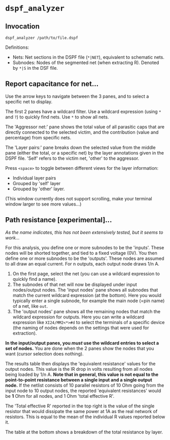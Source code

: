 # `dspf_analyzer`

## Invocation

```
dspf_analyzer /path/to/file.dspf
```

Definitions:
- Nets: Net sections in the DSPF file (`*|NET`), equivalent to schematic nets.
- Subnodes: Nodes of the segmented net (when extracting R). Denoted by `*|S` in the DSF file.

## Report capacitance for net...

Use the arrow keys to navigate between the 3 panes, and to select a specific net to display.

The first 2 panes have a wildcard filter. Use a wildcard expression (using `*` and `?`) to quickly
find nets. Use `*` to show all nets.

The 'Aggressor net:' pane shows the total value of all parasitic caps that are directly connected
to the selected victim, and the contribution (value and percentage) from specific nets.

The 'Layer pairs:' pane breaks down the selected value from the middle pane (either the total, or a
specific net) by the layer annotations given in the DSPF file. 'Self' refers to the victim net,
'other' to the aggressor.

Press `<space>` to toggle between different views for the layer information:
- Individual layer pairs
- Grouped by 'self' layer
- Grouped by 'other' layer.

(This window currently does not support scrolling, make your terminal window larger to see more
values...)


## Path resistance [experimental]...

*As the name indicates, this has not been extensively tested, but it seems to work...*

For this analysis, you define one or more subnodes to be the 'inputs'. These nodes will be shorted
together, and tied to a fixed voltage (0V). You then define one or more subnodes to be the
'outputs'. These nodes are assumed to all draw an equal current. For n outputs, each output node
draws 1/n A.


1. On the first page, select the net (you can use a wildcard expression to quickly find a name).
1. The subnodes of that net will now be displayed under input nodes/output nodes. The 'input nodes'
pane shows all subnodes that match the current wildcard expression (at the bottom). Here you
would typically enter a single subnode, for example the main node (=pin name) of a net, like `out`.
1. The 'output nodes' pane shows all the remaining nodes that match the wildcard expression for
outputs. Here you can write a wildcard expression like `XI24/MM2<*>#d` to select the terminals of a
specific device (the naming of nodes depends on the settings that were used for extraction).

**In the input/output panes, you *must* use the wildcard entries to select a set of nodes.** You
are done when the 2 panes show the nodes that you want (cursor selection does nothing).

The results table then displays the 'equivalent resistance' values for the output nodes. This value
is the IR drop in volts resulting from all nodes being loaded by 1/n A. **Note that in general,
this value is not equal to the point-to-point resistance between a single input and a single output
node.** If the netlist consists of 10 parallel resistors of 10 Ohm going from the input node to 10
output nodes, the reported 'equivalent resistances' would be **1** Ohm for all nodes, and 1 Ohm
'total effective R'.

The 'Total effective R' reported in the top right is the value of the single resistor that would
dissipate the same power at 1A as the real network of resistors. This is equal to the mean of the
individual R values reported below it.

The table at the bottom shows a breakdown of the total resistance by layer.

